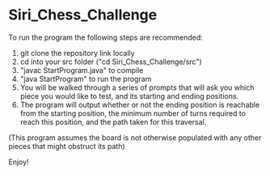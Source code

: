 # Siri_Chess_Challenge

To run the program the following steps are recommended:
1. git clone the repository link locally
2. cd into your src folder ("cd Siri_Chess_Challenge/src")
3. "javac StartProgram.java" to compile
4. "java StartProgram" to run the program
5. You will be walked through a series of prompts that will ask you which piece you would like to test, and its starting and ending positions.
6. The program will output whether or not the ending position is reachable from the starting position, the minimum number of turns required to reach this position, and the path taken for this traversal.

(This program assumes the board is not otherwise populated with any other pieces that might obstruct its path)

Enjoy!
